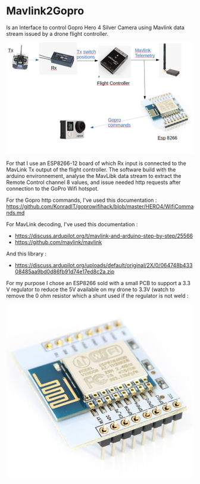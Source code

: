 # Mavlink2Gopro
Is an Interface to control Gopro Hero 4 Silver Camera using Mavlink data stream issued by a drone flight controller.

![Mavlin2Gopro_general_schematic](ReadMeImages/Mavlink2Gopro_general_schematic.png)

For that I use an ESP8266-12 board of which Rx input is connected to the MavLink Tx output of the flight controller. The software build with the arduino environnement, analyse the MavLibk data stream to extract the Remote Control channel 8 values, and issue needed http requests after connection to the GoPro Wifi hotspot.

For the Gopro http commands, I've used this documentation : https://github.com/KonradIT/goprowifihack/blob/master/HERO4/WifiCommands.md

For MavLink decoding, I've used this documentation :
- https://discuss.ardupilot.org/t/mavlink-and-arduino-step-by-step/25566
- https://github.com/mavlink/mavlink

And this library :
- https://discuss.ardupilot.org/uploads/default/original/2X/0/064748b43308485aa9bd0d86fb91d74e17ed8c2a.zip

For my purpose I chose an ESP8266 sold with a small PCB to support a 3.3 V regulator to reduce the 5V available on my drone to 3.3V (watch to remove the 0 ohm resistor which a shunt used if the regulator is not weld :

![ESP8266](ReadMeImages/ESP8266-12-5V.png)
